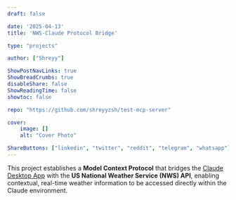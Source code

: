 ```yaml
---
draft: false

date: '2025-04-13'
title: 'NWS-Claude Protocol Bridge'

type: "projects"

author: ["Shreyy"]

ShowPostNavLinks: true
ShowBreadCrumbs: true
disableShare: false
ShowReadingTime: false
showtoc: false

repo: "https://github.com/shreyyzsh/test-mcp-server"

cover:
    image: []
    alt: "Cover Photo"

ShareButtons: ["linkedin", "twitter", "reddit", "telegram", "whatsapp"]
---
```


This project establishes a **Model Context Protocol** that bridges the [Claude Desktop App](https://claude.ai) with the **US National Weather Service (NWS) API**, enabling contextual, real-time weather information to be accessed directly within the Claude environment.